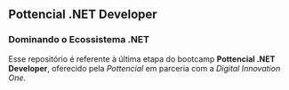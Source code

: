 ## Pottencial .NET Developer

### Dominando o Ecossistema .NET

Esse repositório é referente à última etapa do bootcamp **Pottencial .NET Developer**, oferecido pela _Pottencial_ em parceria com a _Digital Innovation One_.